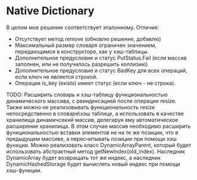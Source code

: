 # Native Dictionary

В целом мое решение соответствует эталонному. Отличия:
 - Отсутствует метод remove (обновлю решение, добавлю) 
 - Максимальный размер словаря ограничен значением, передающимся в конструкторе, как у хэш-таблицы.
 - Дополнительное предусловие и статус PutStatus.Fail (если массив заполнен, или не получилось разрешить коллизию)
 - Дополнительное предусловие и статус BadKey для всех операций, если ключ не является строкой.
 - Операция is_key (exists) имеет статус (если ключ - не строка).

TODO: Расширить словарь и хэш-таблицу функциональностью динамического массива, с реиндексацией после операции resize.
Также можно не реализовывать функциональность resize непосредственно в словаре\хэш таблице, а использовать в качестве хранилища динамичсекий массив, делегируя ему автоматическое расширение хранилища. В этом случае массив необходимо расширить функциональностью вставки элементов не на те же позиции, что в предыдущем массиве, а пересчитывать позиции при помощи хэш функции. Можно реализовать класс DynamicArrayParent, который будет использовать абстрактный метод getNewIndex(old_index). Наследник DynamicArray будет возвращать тот же индекс, а наследник DynamicHashedStorage будет вычислять новый индекс при помощи хэш-функции.